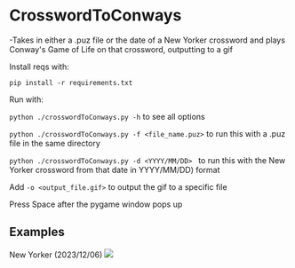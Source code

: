 # CrosswordToConways

-Takes in either a .puz file or the date of a New Yorker crossword and plays Conway's Game of Life on that crossword, outputting to a gif

Install reqs with:

```pip install -r requirements.txt```

Run with:

```python ./crosswordToConways.py -h``` to see all options

```python ./crosswordToConways.py -f <file_name.puz>``` to run this with a .puz file in the same directory

```python ./crosswordToConways.py -d <YYYY/MM/DD> ``` to run this with the New Yorker crossword from that date in YYYY/MM/DD) format

Add ```-o <output_file.gif>``` to output the gif to a specific file

Press Space after the pygame window pops up

## Examples

New Yorker (2023/12/06)
![](https://github.com/SmitPurohit/CrosswordToConways/blob/main/examples/NY2023-12-06.gif)

